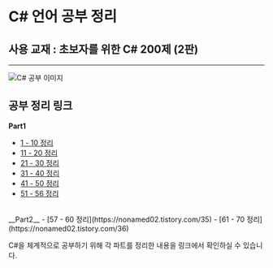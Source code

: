 # C# 언어 공부 정리

## 사용 교재 : 초보자를 위한 C# 200제 (2판)
-----------------------------------------------------------------

![C# 공부 이미지](https://github.com/user-attachments/assets/db340247-e1d7-4b05-9129-007f8474011f)


## 공부 정리 링크
__Part1__
- [1 - 10 정리](https://nonamed02.tistory.com/29)
- [11 - 20 정리](https://nonamed02.tistory.com/30)
- [21 - 30 정리](https://nonamed02.tistory.com/31)
- [31 - 40 정리](https://nonamed02.tistory.com/32)
- [41 - 50 정리](https://nonamed02.tistory.com/33)
- [51 - 56 정리](https://nonamed02.tistory.com/34)
<br>
__Part2__
- [57 - 60 정리](https://nonamed02.tistory.com/35)
- [61 - 70 정리](https://nonamed02.tistory.com/36)


C#을 체계적으로 공부하기 위해 각 파트를 정리한 내용을 링크에서 확인하실 수 있습니다.
